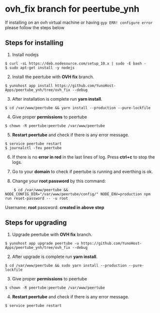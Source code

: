 # ovh_fix branch for peertube_ynh

If installing on an ovh virtual machine or having `gyp ERR! configure error` please follow the steps below

## Steps for installing

1. Install nodejs

```
$ curl -sL https://deb.nodesource.com/setup_10.x | sudo -E bash -
$ sudo apt-get install -y nodejs
```

2. Install the peertube with **OVH fix** branch.

```
$ yunohost app install https://github.com/YunoHost-Apps/peertube_ynh/tree/ovh_fix --debug
```

3. After installation is complete run **yarn install**.

```
$ cd /var/www/peertube && yarn install --production --pure-lockfile
```

4. Give proper **permissions** to peertube

```
$ chown -R peertube:peertube /var/www/peertube
```

5. **Restart peertube** and check if there is any error message.

```
$ service peertube restart
$ journalctl -feu peertube
```

6. If there is no **error in red** in the last lines of log. Press **ctrl+c** to stop the logs.

7. Go to your **domain** to check if peertube is running and everthing is ok.

8. Change your **root password** by this command:

```
    $ cd /var/www/peertube && NODE_CONFIG_DIR="/var/www/peertube/config/" NODE_ENV=production npm run reset-password -- -u root
```

Username: **root**
password: **created in above step**

## Steps for upgrading

1. Upgrade peertube  with **OVH fix** branch.

```
$ yunohost app upgrade peertube -u https://github.com/YunoHost-Apps/peertube_ynh/tree/ovh_fix --debug
```

2. After upgrade is complete run **yarn install**.

```
$ cd /var/www/peertube && sudo yarn install --production --pure-lockfile
```

3. Give proper **permissions** to peertube

```
$ chown -R peertube:peertube /var/www/peertube
```

4. **Restart peertube** and check if there is any error message.

```
$ service peertube restart
```
